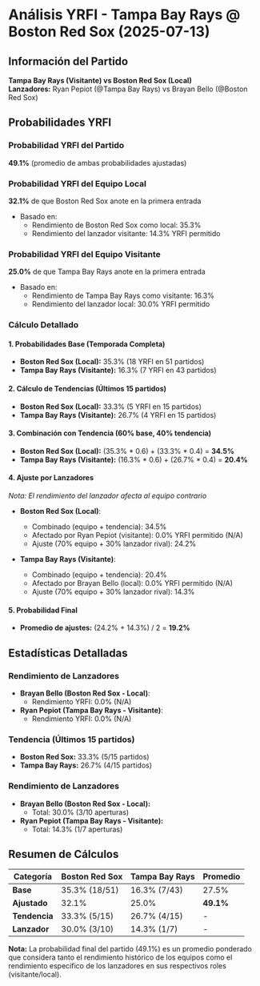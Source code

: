 # Análisis YRFI - Tampa Bay Rays @ Boston Red Sox (2025-07-13)

## Información del Partido
**Tampa Bay Rays (Visitante) vs Boston Red Sox (Local)**  
**Lanzadores:** Ryan Pepiot (@Tampa Bay Rays) vs Brayan Bello (@Boston Red Sox)

## Probabilidades YRFI

### Probabilidad YRFI del Partido
**49.1%** (promedio de ambas probabilidades ajustadas)

### Probabilidad YRFI del Equipo Local
**32.1%** de que Boston Red Sox anote en la primera entrada
- Basado en:
  - Rendimiento de Boston Red Sox como local: 35.3%
  - Rendimiento del lanzador visitante: 14.3% YRFI permitido

### Probabilidad YRFI del Equipo Visitante
**25.0%** de que Tampa Bay Rays anote en la primera entrada
- Basado en:
  - Rendimiento de Tampa Bay Rays como visitante: 16.3%
  - Rendimiento del lanzador local: 30.0% YRFI permitido

### Cálculo Detallado

#### 1. Probabilidades Base (Temporada Completa)
- **Boston Red Sox (Local):** 35.3% (18 YRFI en 51 partidos)
- **Tampa Bay Rays (Visitante):** 16.3% (7 YRFI en 43 partidos)

#### 2. Cálculo de Tendencias (Últimos 15 partidos)
- **Boston Red Sox (Local):** 33.3% (5 YRFI en 15 partidos)
- **Tampa Bay Rays (Visitante):** 26.7% (4 YRFI en 15 partidos)

#### 3. Combinación con Tendencia (60% base, 40% tendencia)
- **Boston Red Sox (Local):** (35.3% * 0.6) + (33.3% * 0.4) = **34.5%**
- **Tampa Bay Rays (Visitante):** (16.3% * 0.6) + (26.7% * 0.4) = **20.4%**

#### 4. Ajuste por Lanzadores
*Nota: El rendimiento del lanzador afecta al equipo contrario*

- **Boston Red Sox (Local)**:
  - Combinado (equipo + tendencia): 34.5%
  - Afectado por Ryan Pepiot (visitante): 0.0% YRFI permitido (N/A)
  - Ajuste (70% equipo + 30% lanzador rival): 24.2%

- **Tampa Bay Rays (Visitante)**:
  - Combinado (equipo + tendencia): 20.4%
  - Afectado por Brayan Bello (local): 0.0% YRFI permitido (N/A)
  - Ajuste (70% equipo + 30% lanzador rival): 14.3%

#### 5. Probabilidad Final
- **Promedio de ajustes:** (24.2% + 14.3%) / 2 = **19.2%**

## Estadísticas Detalladas


### Rendimiento de Lanzadores
- **Brayan Bello (Boston Red Sox - Local)**:
  - Rendimiento YRFI: 0.0% (N/A)
- **Ryan Pepiot (Tampa Bay Rays - Visitante)**:
  - Rendimiento YRFI: 0.0% (N/A)
### Tendencia (Últimos 15 partidos)
- **Boston Red Sox:** 33.3% (5/15 partidos)
- **Tampa Bay Rays:** 26.7% (4/15 partidos)

### Rendimiento de Lanzadores
- **Brayan Bello (Boston Red Sox - Local):**
  - Total: 30.0% (3/10 aperturas)
- **Ryan Pepiot (Tampa Bay Rays - Visitante):**
  - Total: 14.3% (1/7 aperturas)

## Resumen de Cálculos
| Categoría | Boston Red Sox       | Tampa Bay Rays       | Promedio |
|-----------|----------------------|----------------------|----------|
| **Base** | 35.3% (18/51) | 16.3% (7/43) | 27.5% |
| **Ajustado** | 32.1% | 25.0% | **49.1%** |
| **Tendencia** | 33.3% (5/15) | 26.7% (4/15) | - |
| **Lanzador** | 30.0% (3/10) | 14.3% (1/7) | - |

**Nota:** La probabilidad final del partido (49.1%) es un promedio ponderado que considera tanto el rendimiento histórico de los equipos como el rendimiento específico de los lanzadores en sus respectivos roles (visitante/local).